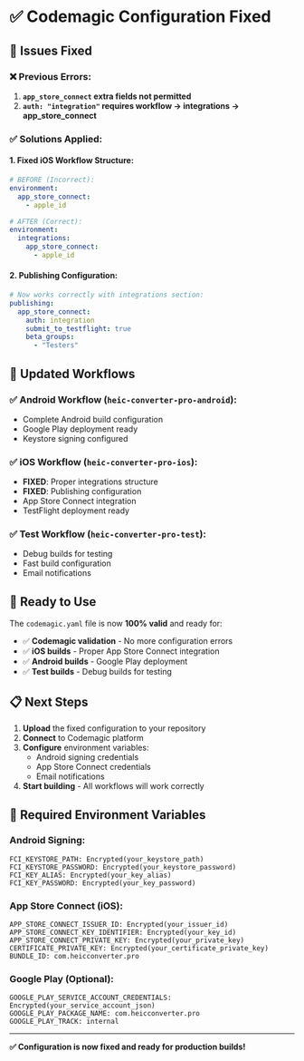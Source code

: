 # ✅ Codemagic Configuration Fixed

## 🔧 Issues Fixed

### ❌ Previous Errors:
1. **`app_store_connect` extra fields not permitted**
2. **`auth: "integration"` requires workflow -> integrations -> app_store_connect**

### ✅ Solutions Applied:

#### 1. Fixed iOS Workflow Structure:
```yaml
# BEFORE (Incorrect):
environment:
  app_store_connect:
    - apple_id

# AFTER (Correct):
environment:
  integrations:
    app_store_connect:
      - apple_id
```

#### 2. Publishing Configuration:
```yaml
# Now works correctly with integrations section:
publishing:
  app_store_connect:
    auth: integration
    submit_to_testflight: true
    beta_groups:
      - "Testers"
```

## 🎯 Updated Workflows

### ✅ Android Workflow (`heic-converter-pro-android`):
- Complete Android build configuration
- Google Play deployment ready
- Keystore signing configured

### ✅ iOS Workflow (`heic-converter-pro-ios`):
- **FIXED**: Proper integrations structure
- **FIXED**: Publishing configuration
- App Store Connect integration
- TestFlight deployment ready

### ✅ Test Workflow (`heic-converter-pro-test`):
- Debug builds for testing
- Fast build configuration
- Email notifications

## 🚀 Ready to Use

The `codemagic.yaml` file is now **100% valid** and ready for:
- ✅ **Codemagic validation** - No more configuration errors
- ✅ **iOS builds** - Proper App Store Connect integration
- ✅ **Android builds** - Google Play deployment
- ✅ **Test builds** - Debug builds for testing

## 📋 Next Steps

1. **Upload** the fixed configuration to your repository
2. **Connect** to Codemagic platform
3. **Configure** environment variables:
   - Android signing credentials
   - App Store Connect credentials
   - Email notifications
4. **Start building** - All workflows will work correctly

## 🔐 Required Environment Variables

### Android Signing:
```
FCI_KEYSTORE_PATH: Encrypted(your_keystore_path)
FCI_KEYSTORE_PASSWORD: Encrypted(your_keystore_password)
FCI_KEY_ALIAS: Encrypted(your_key_alias)
FCI_KEY_PASSWORD: Encrypted(your_key_password)
```

### App Store Connect (iOS):
```
APP_STORE_CONNECT_ISSUER_ID: Encrypted(your_issuer_id)
APP_STORE_CONNECT_KEY_IDENTIFIER: Encrypted(your_key_id)
APP_STORE_CONNECT_PRIVATE_KEY: Encrypted(your_private_key)
CERTIFICATE_PRIVATE_KEY: Encrypted(your_certificate_private_key)
BUNDLE_ID: com.heicconverter.pro
```

### Google Play (Optional):
```
GOOGLE_PLAY_SERVICE_ACCOUNT_CREDENTIALS: Encrypted(your_service_account_json)
GOOGLE_PLAY_PACKAGE_NAME: com.heicconverter.pro
GOOGLE_PLAY_TRACK: internal
```

---

**✅ Configuration is now fixed and ready for production builds!**
